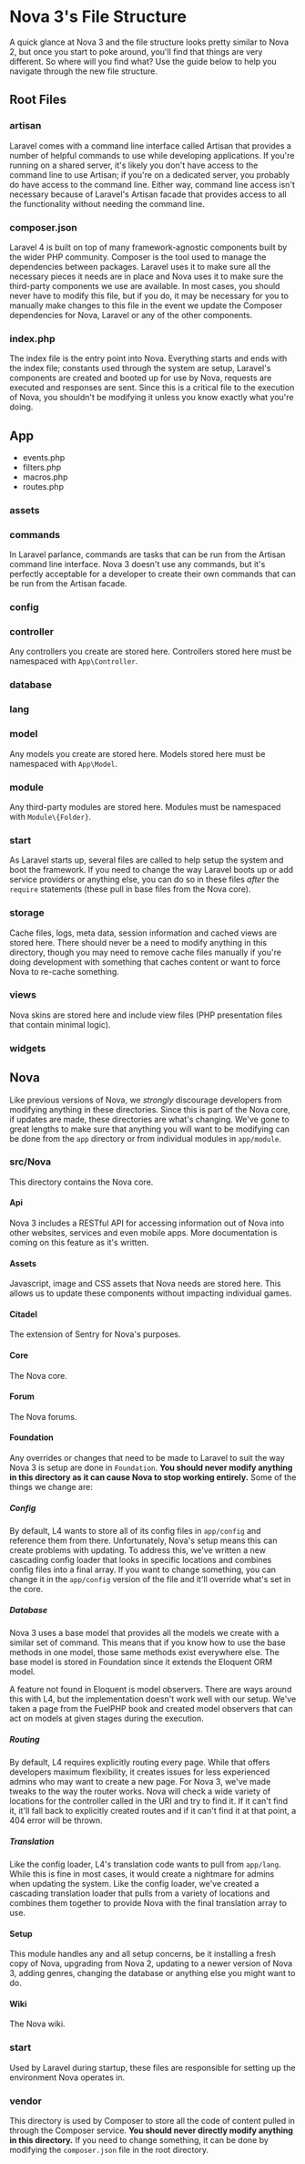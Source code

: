 # Nova 3's File Structure

A quick glance at Nova 3 and the file structure looks pretty similar to Nova 2, but once you start to poke around, you'll find that things are very different. So where will you find what? Use the guide below to help you navigate through the new file structure.

## Root Files

### artisan

Laravel comes with a command line interface called Artisan that provides a number of helpful commands to use while developing applications. If you're running on a shared server, it's likely you don't have access to the command line to use Artisan; if you're on a dedicated server, you probably do have access to the command line. Either way, command line access isn't necessary because of Laravel's Artisan facade that provides access to all the functionality without needing the command line.

### composer.json

Laravel 4 is built on top of many framework-agnostic components built by the wider PHP community. Composer is the tool used to manage the dependencies between packages. Laravel uses it to make sure all the necessary pieces it needs are in place and Nova uses it to make sure the third-party components we use are available. In most cases, you should never have to modify this file, but if you do, it may be necessary for you to manually make changes to this file in the event we update the Composer dependencies for Nova, Laravel or any of the other components.

### index.php

The index file is the entry point into Nova. Everything starts and ends with the index file; constants used through the system are setup, Laravel's components are created and booted up for use by Nova, requests are executed and responses are sent. Since this is a critical file to the execution of Nova, you shouldn't be modifying it unless you know exactly what you're doing.

## App

* events.php
* filters.php
* macros.php
* routes.php

### assets

### commands

In Laravel parlance, commands are tasks that can be run from the Artisan command line interface. Nova 3 doesn't use any commands, but it's perfectly acceptable for a developer to create their own commands that can be run from the Artisan facade.

### config

### controller

Any controllers you create are stored here. Controllers stored here must be namespaced with `App\Controller`.

### database

### lang

### model

Any models you create are stored here. Models stored here must be namespaced with `App\Model`.

### module

Any third-party modules are stored here. Modules must be namespaced with `Module\{Folder}`.

### start

As Laravel starts up, several files are called to help setup the system and boot the framework. If you need to change the way Laravel boots up or add service providers or anything else, you can do so in these files _after_ the `require` statements (these pull in base files from the Nova core).

### storage

Cache files, logs, meta data, session information and cached views are stored here. There should never be a need to modify anything in this directory, though you may need to remove cache files manually if you're doing development with something that caches content or want to force Nova to re-cache something.

### views

Nova skins are stored here and include view files (PHP presentation files that contain minimal logic).

### widgets

## Nova

Like previous versions of Nova, we _strongly_ discourage developers from modifying anything in these directories. Since this is part of the Nova core, if updates are made, these directories are what's changing. We've gone to great lengths to make sure that anything you will want to be modifying can be done from the `app` directory or from individual modules in `app/module`.

### src/Nova

This directory contains the Nova core.

#### Api

Nova 3 includes a RESTful API for accessing information out of Nova into other websites, services and even mobile apps. More documentation is coming on this feature as it's written.

#### Assets

Javascript, image and CSS assets that Nova needs are stored here. This allows us to update these components without impacting individual games.

#### Citadel

The extension of Sentry for Nova's purposes.

#### Core

The Nova core.

#### Forum

The Nova forums.

#### Foundation

Any overrides or changes that need to be made to Laravel to suit the way Nova 3 is setup are done in `Foundation`. __You should never modify anything in this directory as it can cause Nova to stop working entirely.__ Some of the things we change are:

##### Config

By default, L4 wants to store all of its config files in `app/config` and reference them from there. Unfortunately, Nova's setup means this can create problems with updating. To address this, we've written a new cascading config loader that looks in specific locations and combines config files into a final array. If you want to change something, you can change it in the `app/config` version of the file and it'll override what's set in the core.

##### Database

Nova 3 uses a base model that provides all the models we create with a similar set of command. This means that if you know how to use the base methods in one model, those same methods exist everywhere else. The base model is stored in Foundation since it extends the Eloquent ORM model.

A feature not found in Eloquent is model observers. There are ways around this with L4, but the implementation doesn't work well with our setup. We've taken a page from the FuelPHP book and created model observers that can act on models at given stages during the execution.

##### Routing

By default, L4 requires explicitly routing every page. While that offers developers maximum flexibility, it creates issues for less experienced admins who may want to create a new page. For Nova 3, we've made tweaks to the way the router works. Nova will check a wide variety of locations for the controller called in the URI and try to find it. If it can't find it, it'll fall back to explicitly created routes and if it can't find it at that point, a 404 error will be thrown.

##### Translation

Like the config loader, L4's translation code wants to pull from `app/lang`. While this is fine in most cases, it would create a nightmare for admins when updating the system. Like the config loader, we've created a cascading translation loader that pulls from a variety of locations and combines them together to provide Nova with the final translation array to use.

#### Setup

This module handles any and all setup concerns, be it installing a fresh copy of Nova, upgrading from Nova 2, updating to a newer version of Nova 3, adding genres, changing the database or anything else you might want to do.

#### Wiki

The Nova wiki.

### start

Used by Laravel during startup, these files are responsible for setting up the environment Nova operates in.

### vendor

This directory is used by Composer to store all the code of content pulled in through the Composer service. __You should never directly modify anything in this directory.__ If you need to change something, it can be done by modifying the `composer.json` file in the root directory.